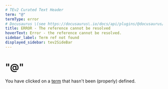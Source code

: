 ```yaml
---
# TEv2 Curated Text Header
term: "@"
termType: error
# Docusaurus \(see https://docusaurus\.io/docs/api/plugins/@docusaurus/plugin-content-docs#markdown-front-matter\):
title: ERROR - The reference cannot be resolved
hoverText: Error - the reference cannot be resolved.
sidebar_label: Term ref not found
displayed_sidebar: tev2SideBar
---
```


# "@"

You have clicked on a [term](@) that hasn't been (properly) defined.